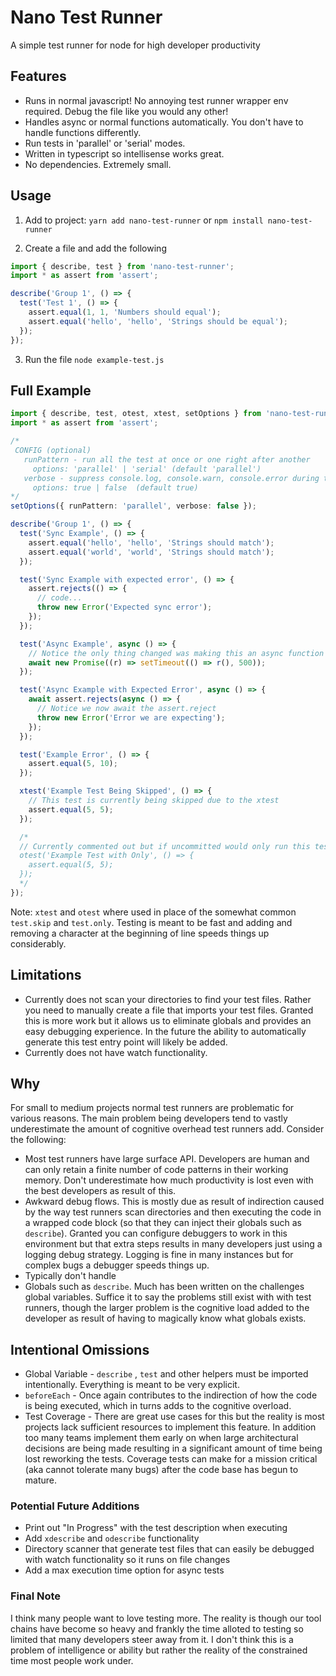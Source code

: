 # Nano Test Runner

A simple test runner for node for high developer productivity

## Features

* Runs in normal javascript! No annoying test runner wrapper env required. Debug the file like you would any other!
* Handles async or normal functions automatically. You don't have to handle functions differently.
* Run tests in 'parallel' or 'serial' modes.
* Written in typescript so intellisense works great.
* No dependencies. Extremely small.

## Usage

1. Add to project: `yarn add nano-test-runner` or `npm install nano-test-runner`

2. Create a file and add the following

```ts
import { describe, test } from 'nano-test-runner';
import * as assert from 'assert';

describe('Group 1', () => {
  test('Test 1', () => {
    assert.equal(1, 1, 'Numbers should equal');
    assert.equal('hello', 'hello', 'Strings should be equal');
  });
});
```

3. Run the file `node example-test.js`


## Full Example


```ts
import { describe, test, otest, xtest, setOptions } from 'nano-test-runner';
import * as assert from 'assert';

/*
 CONFIG (optional)
   runPattern - run all the test at once or one right after another
     options: 'parallel' | 'serial' (default 'parallel')
   verbose - suppress console.log, console.warn, console.error during the test run
     options: true | false  (default true)
*/
setOptions({ runPattern: 'parallel', verbose: false });

describe('Group 1', () => {
  test('Sync Example', () => {
    assert.equal('hello', 'hello', 'Strings should match');
    assert.equal('world', 'world', 'Strings should match');
  });

  test('Sync Example with expected error', () => {
    assert.rejects(() => {
      // code...
      throw new Error('Expected sync error');
    });
  });

  test('Async Example', async () => {
    // Notice the only thing changed was making this an async function
    await new Promise((r) => setTimeout(() => r(), 500));
  });

  test('Async Example with Expected Error', async () => {
    await assert.rejects(async () => {
      // Notice we now await the assert.reject
      throw new Error('Error we are expecting');
    });
  });

  test('Example Error', () => {
    assert.equal(5, 10);
  });

  xtest('Example Test Being Skipped', () => {
    // This test is currently being skipped due to the xtest
    assert.equal(5, 5);
  });

  /*
  // Currently commented out but if uncommitted would only run this test
  otest('Example Test with Only', () => {
    assert.equal(5, 5);
  });
  */
});

```

Note: `xtest` and `otest` where used in place of the somewhat common `test.skip` and `test.only`. Testing is meant to be fast and adding and removing a character at the beginning of line speeds things up considerably.


## Limitations

* Currently does not scan your directories to find your test files. Rather you need to manually create a file that imports your test files. Granted this is more work but it allows us to eliminate globals and provides an easy debugging experience. In the future the ability to automatically generate this test entry point will likely be added.
* Currently does not have watch functionality.


## Why

For small to medium projects normal test runners are problematic for various reasons. The main problem being developers tend to vastly underestimate the amount of cognitive overhead test runners add. Consider the following:

* Most test runners have large surface API. Developers are human and can only retain a finite number of code patterns in their working memory. Don't underestimate how much productivity is lost even with the best developers as result of this.
* Awkward debug flows. This is mostly due as result of indirection caused by the way test runners scan directories and then executing the code in a wrapped code block (so that they can inject their globals such as `describe`). Granted you can configure debuggers to work in this environment but that extra steps results in many developers just using a logging debug strategy. Logging is fine in many instances but for complex bugs a debugger speeds things up.
* Typically don't handle
* Globals such as `describe`. Much has been written on the challenges global variables. Suffice it to say the problems still exist with with test runners, though the larger problem is the cognitive load added to the developer as result of having to magically know what globals exists.

## Intentional Omissions

* Global Variable - `describe` , `test` and other helpers must be imported intentionally. Everything is meant to be very explicit.
* `beforeEach` - Once again contributes to the indirection of how the code is being executed, which in turns adds to the cognitive overload.
* Test Coverage - There are great use cases for this but the reality is most projects lack sufficient resources to implement this feature. In addition too many teams implement them early on when large architectural decisions are being made resulting in a significant amount of time being lost reworking the tests. Coverage tests can make for a mission critical (aka cannot tolerate many bugs) after the code base has begun to mature.

### Potential Future Additions

* Print out "In Progress" with the test description when executing
* Add `xdescribe` and `odescribe` functionality
* Directory scanner that generate test files that can easily be debugged with watch functionality so it runs on file changes
* Add a max execution time option for async tests

### Final Note

I think many people want to love testing more. The reality is though our tool chains have become so heavy and frankly the time alloted to testing so limited that many developers steer away from it. I don't think this is a problem of intelligence or ability but rather the reality of the constrained time most people work under.
